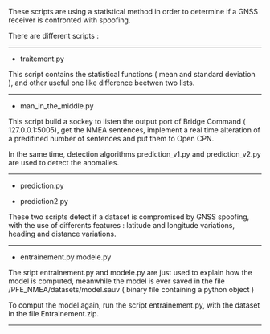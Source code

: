 These scripts are using a statistical method in order to determine if a GNSS receiver is confronted with spoofing.

There are different scripts :

--------------------------------------------------------------------------------------------------------------------------------------------------------

  - traitement.py 
  
This script contains the statistical functions ( mean and standard deviation ), and other useful one like difference beetwen two lists.  

--------------------------------------------------------------------------------------------------------------------------------------------------------


  - man_in_the_middle.py
  
This script build a sockey to listen the output port of Bridge Command ( 127.0.0.1:5005), get the NMEA sentences, implement a real time alteration of a predifined number of sentences and put them to Open CPN.
  
In the same time, detection algorithms prediction_v1.py and prediction_v2.py are used to detect the anomalies.
  
--------------------------------------------------------------------------------------------------------------------------------------------------------

  - prediction.py

  - prediction2.py
  
These two scripts detect if a dataset is compromised by GNSS spoofing, with the use of differents features : latitude and longitude variations, heading and distance variations.

------------------------------------------------------------------------------------------------------------------------------------------------------

 - entrainement.py modele.py

The sript entrainement.py and modele.py are just used to explain how the model is computed, meanwhile the model is ever saved in the file /PFE_NMEA/datasets/model.sauv ( binary file containing a python object )

To comput the model again, run the script entrainement.py, with the dataset in the file Entrainement.zip.

--------------------------------------------------------------------------------------------------------------------------------------------------------

